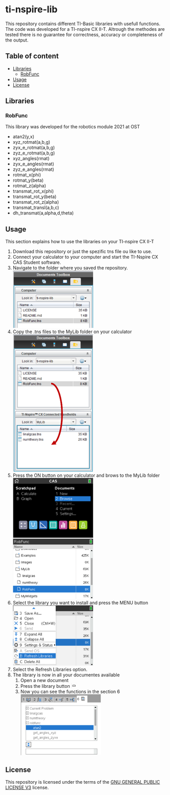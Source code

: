 # ti-nspire-lib <!-- omit in toc -->

This repository contains different TI-Basic libraries with usefull functions. The code was developed for a TI-nspire CX II-T. Altrough the methodes are tested there is no guarantee for correctness, accuracy or completeness of the output.

## Table of content <!-- omit in toc -->

- [Libraries](#libraries)
  - [RobFunc](#robfunc)
- [Usage](#usage)
- [License](#license)

## Libraries
### RobFunc
This library was developed for the robotics module 2021 at OST 
* atan2(y,x)
* xyz_rotmat(a,b,g)
* zyx_e_rotmat(a,b,g)
* zyz_e_rotmat(a,b,g)
* xyz_angles(rmat)
* zyx_e_angles(rmat)
* zyz_e_angles(rmat)
* rotmat_x(phi)
* rotmat_y(beta)
* rotmat_z(alpha)
* transmat_rot_x(phi)
* transmat_rot_y(beta)
* transmat_rot_z(alpha)
* transmat_transl(a,b,c)
* dh_transmat(a,alpha,d,theta)

## Usage
This section explains how to use the libraries on your TI-nspire CX II-T
1. Download this repository or just the spezific tns file ou like to use.
2. Connect your calculator to your computer and start the TI-Nspire CX CAS Student software.
3. Navigate to the folder where you saved the repository.  
   <img src="img/Usage_Image_1.png" width="250">
4. Copy the .tns files to the MyLib folder on your calculator  
   <img src="img/Usage_Image_2.png" width="250">  
5. Press the ON button on your calculator and brows to the MyLib folder  
   <img src="img/Usage_Image_3.png" width="250">  
   <img src="img/Usage_Image_4.png" width="250">
6. Select the library you want to install and press the MENU button  
   <img src="img/Usage_Image_5.png" width="250">
7. Select the Refresh Libraries option.
8. The library is now in all your documentes available
   1. Open a new document
   2. Press the library button <img src="img/Usage_Image_6.png" width="16">
   3. Now you can see the functions in the section 6  
      <img src="img/Usage_Image_7.png" width="250">


## License
This repository is licensed under the terms of the [GNU GENERAL PUBLIC LICENSE V3](LICENSE) license.
